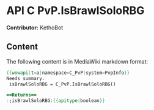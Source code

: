 # API C PvP.IsBrawlSoloRBG

**Contributor:** KethoBot

## Content

The following content is in MediaWiki markdown format:

```mediawiki
{{wowapi|t=a|namespace=C_PvP|system=PvpInfo}}
Needs summary.
 isBrawlSoloRBG = C_PvP.IsBrawlSoloRBG()

==Returns==
:;isBrawlSoloRBG:{{apitype|boolean}}
```